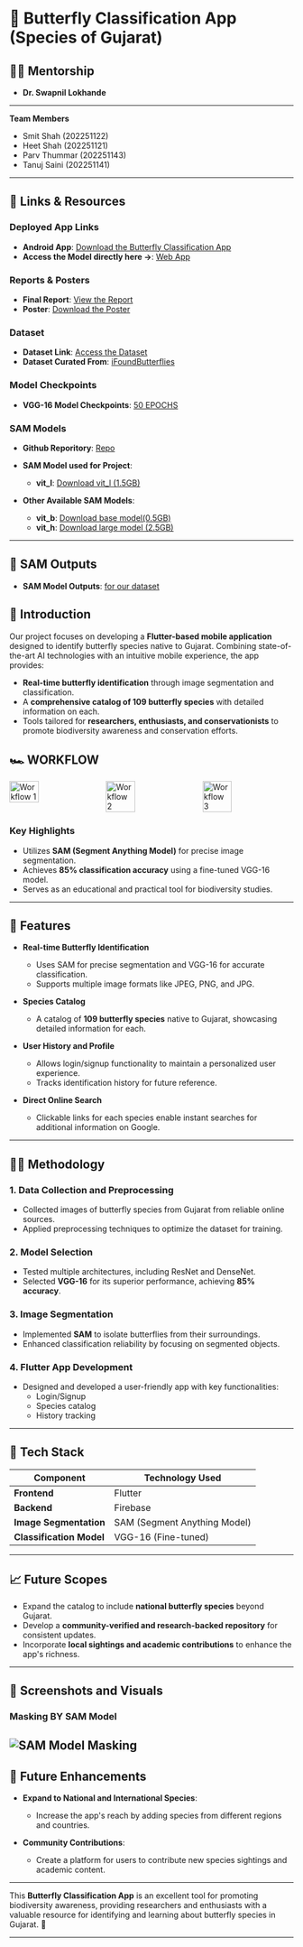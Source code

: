 # 🦋 Butterfly Classification App (Species of Gujarat)

## 👩‍🏫 Mentorship  
- **Dr. Swapnil Lokhande**

---

**Team Members**  
- Smit Shah (202251122)  
- Heet Shah (202251121)  
- Parv Thummar (202251143)  
- Tanuj Saini (202251141)
---

## 🔗 Links & Resources  

### **Deployed App Links**  
- **Android App**: [Download the Butterfly Classification App](https://drive.google.com/file/d/1NF8f88E1Wxuu6REl3n_RPqzr3AkTmdYZ/view?usp=sharing)  
- **Access the Model directly here ->**: [Web App](https://huggingface.co/spaces/sssdfcfdsf/deploy)

### **Reports & Posters**  
- **Final Report**: [View the Report](https://drive.google.com/file/d/16aZpKaP9xlw18V1FQxZm0L5xfsrFWWeF/view?usp=sharing)  
- **Poster**: [Download the Poster](https://drive.google.com/file/d/1NZ9PfLoxufdv_cIioBeBsTqKiY-EGWMa/view?usp=sharing)  

### **Dataset**  
- **Dataset Link**: [Access the Dataset](https://drive.google.com/drive/folders/1FlGlNmMXOCif4-bdxzxSEDdbtIW5JQX-)  
- **Dataset Curated From**: [iFoundButterflies](https://www.ifoundbutterflies.org/)

### **Model Checkpoints**  
- **VGG-16 Model Checkpoints**: [50 EPOCHS](https://drive.google.com/file/d/1TbVPD2jNiFNe6hclk0Uxnk4FVGyTQhk7/view?usp=sharing)  

### **SAM Models**  
- **Github Reporitory**: [Repo](https://github.com/facebookresearch/segment-anything/tree/main) 

- **SAM Model used for Project**:
  - **vit_l**: [Download vit_l (1.5GB)](https://dl.fbaipublicfiles.com/segment_anything/sam_vit_l_0b3195.pth)

- **Other Available SAM Models**:
  - **vit_b**: [Download base model(0.5GB)](https://dl.fbaipublicfiles.com/segment_anything/sam_vit_b_01ec64.pth)
  - **vit_h**: [Download large model (2.5GB)](https://dl.fbaipublicfiles.com/segment_anything/sam_vit_h_4b8939.pth)
---

## 📄 SAM Outputs  
- **SAM Model Outputs**: [for our dataset](https://docs.google.com/document/d/15F2JfelWtwPOqW_LfRB1afMZb944jh_0NJqs6ZJO8TY/edit?usp=sharing)



## 📖 Introduction  
Our project focuses on developing a **Flutter-based mobile application** designed to identify butterfly species native to Gujarat. Combining state-of-the-art AI technologies with an intuitive mobile experience, the app provides:

- **Real-time butterfly identification** through image segmentation and classification.
- A **comprehensive catalog of 109 butterfly species** with detailed information on each.
- Tools tailored for **researchers, enthusiasts, and conservationists** to promote biodiversity awareness and conservation efforts.

## 🏎️ WORKFLOW  
<div style="display: flex; justify-content: space-between; gap: 1%;">  
  <img src="https://github.com/user-attachments/assets/170adf75-5141-467c-886c-116b933a5be5" alt="Workflow 1" style="width: 32%;">  
  <img src="https://github.com/user-attachments/assets/878d7f48-29cd-4b2f-8c68-2c30884bbccc" alt="Workflow 2" style="width: 32%;">  
  <img src="https://github.com/user-attachments/assets/9190bd2c-7b1b-4cce-be3d-8dac0ef18821" alt="Workflow 3" style="width: 32%;">  
</div>

### Key Highlights
- Utilizes **SAM (Segment Anything Model)** for precise image segmentation.
- Achieves **85% classification accuracy** using a fine-tuned VGG-16 model.
- Serves as an educational and practical tool for biodiversity studies.

---

## 🌟 Features  

- **Real-time Butterfly Identification**  
  - Uses SAM for precise segmentation and VGG-16 for accurate classification.  
  - Supports multiple image formats like JPEG, PNG, and JPG.  

- **Species Catalog**  
  - A catalog of **109 butterfly species** native to Gujarat, showcasing detailed information for each.  

- **User History and Profile**  
  - Allows login/signup functionality to maintain a personalized user experience.  
  - Tracks identification history for future reference.  

- **Direct Online Search**  
  - Clickable links for each species enable instant searches for additional information on Google.  

---

## 🧑‍💻 Methodology  

### 1. **Data Collection and Preprocessing**  
   - Collected images of butterfly species from Gujarat from reliable online sources.  
   - Applied preprocessing techniques to optimize the dataset for training.  

### 2. **Model Selection**  
   - Tested multiple architectures, including ResNet and DenseNet.  
   - Selected **VGG-16** for its superior performance, achieving **85% accuracy**.  

### 3. **Image Segmentation**  
   - Implemented **SAM** to isolate butterflies from their surroundings.  
   - Enhanced classification reliability by focusing on segmented objects.  

### 4. **Flutter App Development**  
   - Designed and developed a user-friendly app with key functionalities:  
     - Login/Signup  
     - Species catalog  
     - History tracking  

---

## 🔧 Tech Stack  

| **Component**           | **Technology Used**        |  
|--------------------------|----------------------------|  
| **Frontend**            | Flutter                   |  
| **Backend**             | Firebase                  |  
| **Image Segmentation**  | SAM (Segment Anything Model) |  
| **Classification Model**| VGG-16 (Fine-tuned)       |  

---

## 📈 Future Scopes  

- Expand the catalog to include **national butterfly species** beyond Gujarat.  
- Develop a **community-verified and research-backed repository** for consistent updates.  
- Incorporate **local sightings and academic contributions** to enhance the app's richness.  

---

## 📸 Screenshots and Visuals  

### Masking BY SAM Model
![SAM Model Masking](https://github.com/user-attachments/assets/efbc3311-3a8f-414f-8f3b-6395a8ad8b3e)
---

## 📅 Future Enhancements

- **Expand to National and International Species**:  
  - Increase the app's reach by adding species from different regions and countries.
  
- **Community Contributions**:  
  - Create a platform for users to contribute new species sightings and academic content.

---

This **Butterfly Classification App** is an excellent tool for promoting biodiversity awareness, providing researchers and enthusiasts with a valuable resource for identifying and learning about butterfly species in Gujarat. 🌿

---
